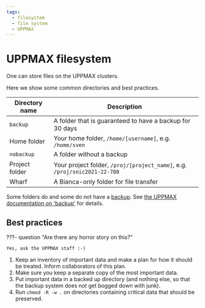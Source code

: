 ```yaml
---
tags:
  - filesystem
  - file system
  - UPPMAX
---
```


# UPPMAX filesystem

One can store files on the UPPMAX clusters.

Here we show some common directories
and best practices.

Directory name|Description
--------------|---------------------------
`backup`      |A folder that is guaranteed to have a backup for 30 days
Home folder   |Your home folder, `/home/[username]`, e.g. `/home/sven`
`nobackup`    |A folder without a backup
Project folder|Your project folder, `/proj/[project_name]`, e.g. `/proj/snic2021-22-780`
Wharf         |A Bianca-only folder for file transfer

Some folders do and some do not have a [backup](backup.md).
See [the UPPMAX documentation on 'backup'](backup.md) for details.

## Best practices

???- question "Are there any horror story on this?"

    Yes, ask the UPPMAX staff :-)

1. Keep an inventory of important data and make a plan
   for how it should be treated. Inform collaborators of this plan.
1. Make sure you keep a separate copy of the most important data.
1. Put important data in a backed up directory
   (and nothing else, so that the backup system does
   not get bogged down with junk).
1. Run `chmod -R -w .` on directories containing critical
   data that should be preserved.
